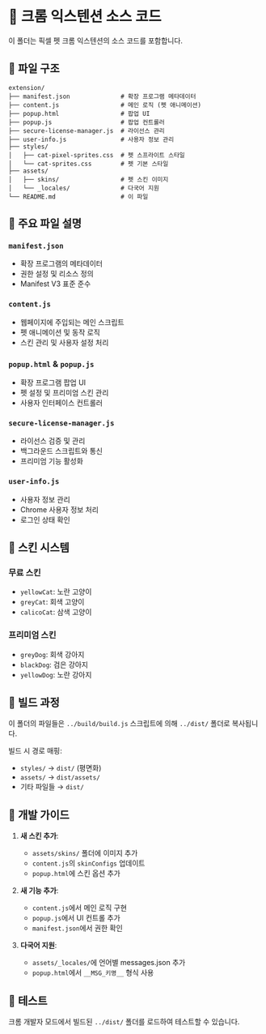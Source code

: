 # 📱 크롬 익스텐션 소스 코드

이 폴더는 픽셀 펫 크롬 익스텐션의 소스 코드를 포함합니다.

## 📁 파일 구조

```
extension/
├── manifest.json              # 확장 프로그램 메타데이터
├── content.js                 # 메인 로직 (펫 애니메이션)
├── popup.html                 # 팝업 UI
├── popup.js                   # 팝업 컨트롤러
├── secure-license-manager.js  # 라이선스 관리
├── user-info.js               # 사용자 정보 관리
├── styles/
│   ├── cat-pixel-sprites.css  # 펫 스프라이트 스타일
│   └── cat-sprites.css        # 펫 기본 스타일
├── assets/
│   ├── skins/                 # 펫 스킨 이미지
│   └── _locales/              # 다국어 지원
└── README.md                  # 이 파일
```

## 🔧 주요 파일 설명

### `manifest.json`
- 확장 프로그램의 메타데이터
- 권한 설정 및 리소스 정의
- Manifest V3 표준 준수

### `content.js`
- 웹페이지에 주입되는 메인 스크립트
- 펫 애니메이션 및 동작 로직
- 스킨 관리 및 사용자 설정 처리

### `popup.html` & `popup.js`
- 확장 프로그램 팝업 UI
- 펫 설정 및 프리미엄 스킨 관리
- 사용자 인터페이스 컨트롤러

### `secure-license-manager.js`
- 라이선스 검증 및 관리
- 백그라운드 스크립트와 통신
- 프리미엄 기능 활성화

### `user-info.js`
- 사용자 정보 관리
- Chrome 사용자 정보 처리
- 로그인 상태 확인

## 🎨 스킨 시스템

### 무료 스킨
- `yellowCat`: 노란 고양이
- `greyCat`: 회색 고양이
- `calicoCat`: 삼색 고양이

### 프리미엄 스킨
- `greyDog`: 회색 강아지
- `blackDog`: 검은 강아지
- `yellowDog`: 노란 강아지

## 🔄 빌드 과정

이 폴더의 파일들은 `../build/build.js` 스크립트에 의해 `../dist/` 폴더로 복사됩니다.

빌드 시 경로 매핑:
- `styles/` → `dist/` (평면화)
- `assets/` → `dist/assets/`
- 기타 파일들 → `dist/`

## 📝 개발 가이드

1. **새 스킨 추가**:
   - `assets/skins/` 폴더에 이미지 추가
   - `content.js`의 `skinConfigs` 업데이트
   - `popup.html`에 스킨 옵션 추가

2. **새 기능 추가**:
   - `content.js`에서 메인 로직 구현
   - `popup.js`에서 UI 컨트롤 추가
   - `manifest.json`에서 권한 확인

3. **다국어 지원**:
   - `assets/_locales/`에 언어별 messages.json 추가
   - `popup.html`에서 `__MSG_키명__` 형식 사용

## 🚀 테스트

크롬 개발자 모드에서 빌드된 `../dist/` 폴더를 로드하여 테스트할 수 있습니다. 
